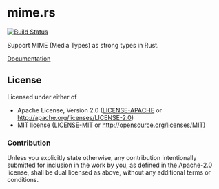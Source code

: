 # mime.rs

[![Build Status](https://travis-ci.org/hyperium/mime.svg?branch=master)](https://travis-ci.org/hyperium/mime)

Support MIME (Media Types) as strong types in Rust.

[Documentation](https://docs.rs/mime)

## License

Licensed under either of

- Apache License, Version 2.0 ([LICENSE-APACHE](LICENSE-APACHE) or http://apache.org/licenses/LICENSE-2.0)
- MIT license ([LICENSE-MIT](LICENSE-MIT) or http://opensource.org/licenses/MIT)

### Contribution

Unless you explicitly state otherwise, any contribution intentionally submitted for inclusion in the work by you, as defined in the Apache-2.0 license, shall be dual licensed as above, without any additional terms or conditions.
